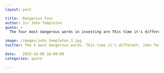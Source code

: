 ```yaml
---
layout: post

title:  Dangerous Four
author: Sir John Templeton
quote: >
  The four most dangerous words in investing are This time it's different.

image: /images/john_templeton_3.jpg
twitter: The 4 most dangerous words. This time it's different. John Templeton http://quotes.stockflare.com/

date:   2015-10-09 16:00:00
categories: quote

---
```


